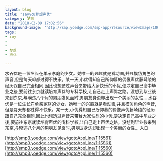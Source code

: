 ```yaml
---
layout: blog
title: "sayyou梦想声优"
category: 梦想
date: "2018-02-09 17:02:56"
background-image: 'http://smp.yoedge.com/smp-app/resource/viewImage/1004036appline.png'
tags:
- say
-  
-  
- 梦想
- 声优

---
```

水谷优是一位生长在单亲家庭的少女。她唯一的兴趣就是看动画,并且模仿角色的声音,但是每天却都过得不快乐。某一天,小优得知自己所仰慕的偶像声优藤崎绫的经历跟自己完全相同,因此也想透过声音来带给大家快乐的小优,便决定自己高中毕业之後,要前往东京就读培育声优的专科学校,让自己走上声优之路。没想到毕业後来到东京,与暌违八个月的男朋友见面时,男朋友身边却出现一个美丽的女性…
水谷优是一位生长在单亲家庭的少女。她唯一的兴趣就是看动画,并且模仿角色的声音,但是每天却都过得不快乐。某一天,小优得知自己所仰慕的偶像声优藤崎绫的经历跟自己完全相同,因此也想透过声音来带给大家快乐的小优,便决定自己高中毕业之後,要前往东京就读培育声优的专科学校,让自己走上声优之路。没想到毕业後来到东京,与暌违八个月的男朋友见面时,男朋友身边却出现一个美丽的女性…
入口

[http://smp3.yoedge.com/view/gotoAppLine/1115561](http://smp3.yoedge.com/view/gotoAppLine/1115561)
[http://smp3.yoedge.com/view/gotoAppLine/1115560](http://smp3.yoedge.com/view/gotoAppLine/1115560)

        
